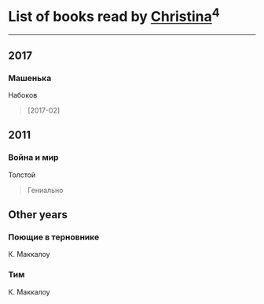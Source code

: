 # List of books read by [Christina](http://vk.com/id39868741)<sup>4</sup>
---

## 2017

### Машенька
Набоков
> [2017-02] 



## 2011

### Война и мир
Толстой
> Гениально



## Other years

### Поющие в терновнике
К. Маккалоу


### Тим
К. Маккалоу




